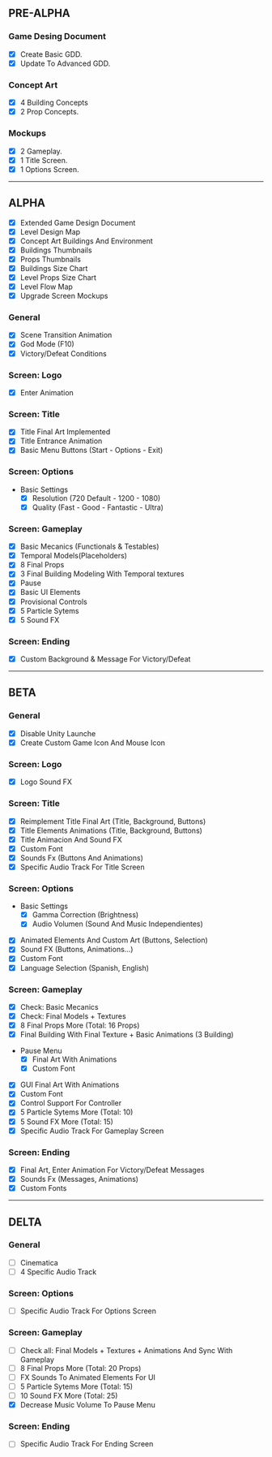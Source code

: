## PRE-ALPHA
### Game Desing Document
- [x] Create Basic GDD.
- [x] Update To Advanced GDD.

### Concept Art
- [x] 4 Building Concepts
- [x] 2 Prop Concepts.

### Mockups
- [x] 2 Gameplay.
- [x] 1 Title Screen.
- [x] 1 Options Screen.
___
## ALPHA
- [X] Extended Game Design Document
- [X] Level Design Map
- [x] Concept Art Buildings And Environment
- [x] Buildings Thumbnails
- [X] Props Thumbnails
- [x] Buildings Size Chart
- [x] Level Props Size Chart
- [x] Level Flow Map
- [X] Upgrade Screen Mockups

### General
- [x] Scene Transition Animation
- [X] God Mode (F10)
- [x] Victory/Defeat Conditions

### Screen: Logo
- [X] Enter Animation

### Screen: Title
- [X] Title Final Art Implemented
- [X] Title Entrance Animation
- [x] Basic Menu Buttons (Start - Options - Exit)

### Screen: Options
- Basic Settings
  - [x] Resolution (720 Default - 1200 - 1080)
  - [x] Quality (Fast - Good - Fantastic - Ultra)
  
### Screen: Gameplay
- [X] Basic Mecanics (Functionals & Testables)
- [X] Temporal Models(Placeholders)
- [X] 8 Final Props
- [X] 3 Final Building Modeling With Temporal textures
- [x] Pause
- [X] Basic UI Elements
- [x] Provisional Controls
- [x] 5 Particle Sytems
- [x] 5 Sound FX

### Screen: Ending
- [X] Custom Background & Message For Victory/Defeat
___
## BETA
### General
- [X] Disable Unity Launche
- [X] Create Custom Game Icon And Mouse Icon

### Screen: Logo
- [x] Logo Sound FX

### Screen: Title
- [X] Reimplement Title Final Art (Title, Background, Buttons)
- [X] Title Elements Animations (Title, Background, Buttons)
- [X] Title Animacion And Sound FX 
- [X] Custom Font
- [X] Sounds Fx (Buttons And Animations)
- [X] Specific Audio Track For Title Screen

### Screen: Options
- Basic Settings
  - [X] Gamma Correction (Brightness)
  - [X] Audio Volumen (Sound And Music Independientes)
- [X]  Animated Elements And Custom Art (Buttons, Selection)
- [X] Sound FX (Buttons, Animations...)
- [X] Custom Font
- [X] Language Selection (Spanish, English)

### Screen: Gameplay
- [X] Check: Basic Mecanics
- [X] Check: Final Models + Textures
- [X] 8 Final Props More (Total: 16 Props)
- [X] Final Building With Final Texture + Basic Animations (3 Building)
- Pause Menu
  - [X] Final Art With Animations
  - [X] Custom Font
- [X] GUI Final Art With Animations
- [X] Custom Font
- [X] Control Support For Controller
- [X] 5 Particle Sytems More (Total: 10)
- [X] 5 Sound FX More (Total: 15)
- [X] Specific Audio Track For Gameplay Screen

### Screen: Ending
- [X] Final Art, Enter Animation For Victory/Defeat Messages
- [X] Sounds Fx (Messages, Animations)
- [X] Custom Fonts
___
## DELTA
### General
- [ ] Cinematica
- [ ] 4 Specific Audio Track 

### Screen: Options
- [ ] Specific Audio Track For Options Screen

### Screen: Gameplay
- [ ] Check all: Final Models + Textures + Animations And Sync With Gameplay
- [ ] 8 Final Props More (Total: 20 Props)
- [ ] FX Sounds To Animated Elements For UI
- [ ] 5 Particle Sytems More (Total: 15)
- [ ] 10 Sound FX More (Total: 25)
- [X] Decrease Music Volume To Pause Menu

### Screen: Ending
- [ ] Specific Audio Track For Ending Screen

